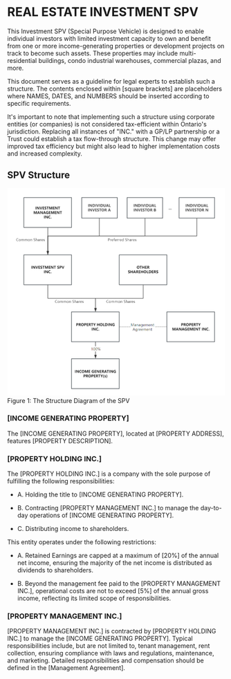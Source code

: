 # REAL ESTATE INVESTMENT SPV

This Investment SPV (Special Purpose Vehicle) is designed to enable individual investors with limited investment capacity to own and benefit from one or more income-generating properties or development projects on track to become such assets. These properties may include multi-residential buildings, condo industrial warehouses, commercial plazas, and more.

This document serves as a guideline for legal experts to establish such a structure. The contents enclosed within [square brackets] are placeholders where NAMES, DATES, and NUMBERS should be inserted according to specific requirements.

It's important to note that implementing such a structure using corporate entities (or companies) is not considered tax-efficient within Ontario's jurisdiction. Replacing all instances of "INC." with a GP/LP partnership or a Trust could establish a tax flow-through structure. This change may offer improved tax efficiency but might also lead to higher implementation costs and increased complexity.


## SPV Structure

![SPV STRUCTURE](img/spv_structure_diagram.png)
Figure 1: The Structure Diagram of the SPV


### [INCOME GENERATING PROPERTY]

The [INCOME GENERATING PROPERTY], located at [PROPERTY ADDRESS], features [PROPERTY DESCRIPTION].


### [PROPERTY HOLDING INC.]

The [PROPERTY HOLDING INC.] is a company with the sole purpose of fulfilling the following responsibilities:

- A. Holding the title to [INCOME GENERATING PROPERTY].

- B. Contracting [PROPERTY MANAGEMENT INC.] to manage the day-to-day operations of [INCOME GENERATING PROPERTY].

- C. Distributing income to shareholders.

This entity operates under the following restrictions:

- A. Retained Earnings are capped at a maximum of [20%] of the annual net income, ensuring the majority of the net income is distributed as dividends to shareholders.

- B. Beyond the management fee paid to the [PROPERTY MANAGEMENT INC.], operational costs are not to exceed [5%] of the annual gross income, reflecting its limited scope of responsibilities.

### [PROPERTY MANAGEMENT INC.]

[PROPERTY MANAGEMENT INC.] is contracted by [PROPERTY HOLDING INC.] to manage the [INCOME GENERATING PROPERTY]. Typical responsibilities include, but are not limited to, tenant management, rent collection, ensuring compliance with laws and regulations, maintenance, and marketing. Detailed responsibilities and compensation should be defined in the [Management Agreement].